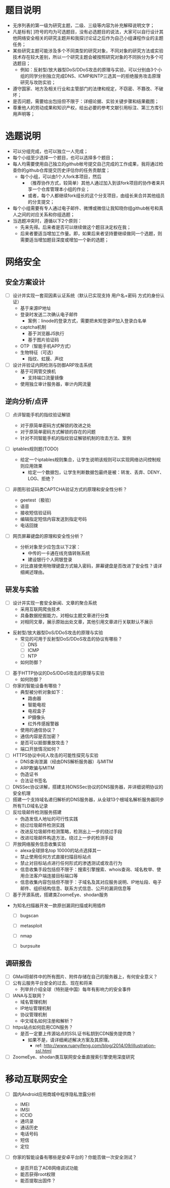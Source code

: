 # 题目说明

* 无序列表的第一级为研究主题，二级、三级等内容为补充解释说明文字；
* 凡是标有[ ]符号的均为可选题目，没有必选题目的说法，大家可以自行设计其他网络安全相关的研究主题并和我探讨论证之后作为自己小组课程作业的主题任务；
* 某些研究主题可能涉及多个不同类型的研究对象，不同对象的研究方法或实验技术存在较大差别，所以一个研究主题会被按照研究对象的不同拆分为多个可选题目；
  * 例如：反射型/放大器型DoS/DDoS攻击的原理与实验，可以分别由3个小组的同学分别独立完成DNS、ICMP和NTP三选其一的拒绝服务攻击原理研究与攻防实验；
* 遵守国家、地方及相关行业和主管部门的法律和规定，不窃密、不篡改、不破坏；
* 是否问题，需要给出包括但不限于：详细论据、实验关键步骤和结果截图；
* 尊重他人的劳动成果和知识产权，给出必要的参考文献引用标注、第三方库引用声明等；

# 选题说明

* 可以分组完成，也可以独立一人完成；
* 每个小组至少选择一个题目，也可以选择多个题目；
* 每人均需要使用自己独立的github帐号提交自己完成的工作成果，我将通过检查你的github仓库提交历史评估你的任务贡献度；
  * 每个小组，可以由1个人fork本项目，然后
    * （推荐协作方式，较简单）其他人通过加入到该fork项目的协作者来共享一个仓库管理本小组的作业；
    * 或者，每个人都继续fork组长的这个分支项目，由组长来合并其他组员的分支提交；
* 每个小组需要有专人通过电子邮件、微博或微信让我知晓你组github帐号和真人之间的对应关系和你组选题；
* 当选题冲突时，遵循以下2个原则：
  * 先来先得。后来者是否可以继续做这个题目决定权在我；
  * 后来者要适当增加工作量。即，如果后来者坚持要继续做同一个选题，则需要适当增加题目深度或增加一个新的选题；

# 网络安全

## 安全方案设计

* [ ] 设计并实现一套双因素认证系统（默认已实现支持 用户名+密码 方式的身份认证）
  * 基于来源IP地址
  * 登录时发送二次确认电子邮件
    * 案例：linode的登录方式，需要把未知登录IP加入登录白名单
  * captcha机制
    * 基于浏览器JS执行
    * 基于图片验证码
  * OTP（智能手机APP方式）
  * 生物特征（可选）
    * 指纹、虹膜、声纹
* [ ] 设计并验证内网检测与防御ARP攻击系统
  * 基于可网管交换机
    * 支持端口流量镜像
  * 使用独立审计服务器，审计内网流量

## 逆向分析/点评

* [ ] 点评智能手机的指纹验证解锁
  * 对于原简单密码方式解锁的改进之处
  * 对于原简单密码方式解锁的存在的问题
  * 针对不同智能手机的指纹验证解锁机制的攻击方法、案例


* [ ] iptables规则题(TODO)
  * 给定一个iptables规则集合，让学生说明该规则可以实现网络访问控制规则应用效果
    * 给定一个数据包，让学生判断数据包最终是被：转发、丢弃、DENY、LOG、拒绝？

* [ ] 非图形验证码类CAPTCHA验证方式的原理和安全性分析？
  * geetest（极验）
  * 语音
  * 接收短信验证码
  * 编辑指定短信内容发送到指定号码
  * 电话回拨

* [ ] 网页屏幕键盘的原理和安全性分析？
  * 分析对象至少应包含以下2家：
    * 中传的一卡通在线充值转账系统
    * 建设银行个人网银登录
  * 对比直接使用物理键盘方式输入密码，屏幕键盘是否改进了安全性？请详细阐述理由。


## 研发与实验

* [ ] 设计并实现一套安全新闻、文章的聚合系统
  * 采用互联网爬虫技术
  * 具备数据挖掘能力，对相似主题文章进行分类
  * 对相同文章，展示原始出处文章，其他引用文章进行关联默认不展示
* 反射型/放大器型DoS/DDoS攻击的原理与实验
  * 常见的可用于反射型DoS/DDoS攻击的协议有哪些？
    * [ ] DNS
    * [ ] ICMP
    * [ ] NTP
  * 如何防御？
* [ ] 基于HTTP协议的DoS/DDoS攻击的原理与实验
  * 如何防御？
* [ ] 你家的智能设备有哪些？
  * 典型被分析对象如下：
    * 路由器
    * 智能电视
    * 电视盒子
    * IP摄像头
    * 红外传感报警器
  * 使用的通信协议？
  * 通信内容是否加密？
  * 是否可以抵御重放攻击？
  * 端口开放情况如何？  
* [ ] HTTPS协议中间人攻击的可能性探究与实验
  * DNS查询泄漏（经由DNS解析服务器）与MITM
  * ARP欺骗与MITM
  * 伪造证书
  * 合法证书签名
* [ ] DNSSec协议详解，搭建支持DNSSec协议的DNS服务器，并详细说明协议的安全机理
* [ ] 搭建一个支持域名递归解析的DNS服务器，从全球13个根域名解析服务器同步所有TLD域名记录
* [ ] 反垃圾邮件检测服务搭建
  * 伪造发信人地址的可行性实践
  * 绕过垃圾邮件检测实践
  * 改进反垃圾邮件检测策略，检测出上一步的绕过手段
  * 改进垃圾邮件构造方法，绕过上一步的检测手段
* [ ] 开放网络服务信息收集实验
  * alexa全球排名top 10000的站点选择其一
  * 禁止使用任何方式直接扫描目标站点
  * 禁止对目标站点进行任何形式的渗透测试或攻击行为
  * 信息收集手段包括但不限于：搜索引擎搜索、whois查询、域名枚举、使用合法客户端连接目标端口等
  * 信息收集内容包括但不限于：子域名及其对应服务说明、IP地址段、电子邮件、组织结构信息、联系方式信息、公开的漏洞信息等
* [ ] 基于开源系统，搭建类ZoomeEye、shodan服务
* 为知名扫描器开发一款原创漏洞扫描或利用插件
  * [ ] bugscan
  * [ ] metasploit 
  * [ ] nmap
  * [ ] burpsuite
 

## 调研报告
* [ ] GMail将邮件中的所有图片、附件存储在自己的服务器上，有何安全意义？
* [ ] 公有云服务平台安全的过去、现在和将来
  * 列举并介绍全球（特别是中国）每年有影响力的安全事件
* [ ] IANA与互联网？
  * 域名管理机制
  * IP地址管理机制
  * 协议管理机制
  * 中文域名如何注册和解析？
* [ ] https站点如何启用CDN服务？
  * 是否一定要上传源站点的SSL证书私钥到CDN服务提供商？
    * 如果不是，请详细阐述解决方案及其原理。
      * ref: http://www.ruanyifeng.com/blog/2014/09/illustration-ssl.html
* [ ] ZoomeEye、shodan类互联网安全垂直搜索引擎使用深度研究

# 移动互联网安全

* [ ] 国内Android应用商城中程序隐私泄露分析
  * IMEI
  * IMSI
  * ICCID
  * 通讯录
  * 通话历史
  * 电话号码
  * 短信
  * 定位

* [ ] 你家的智能设备有哪些是安卓平台的？你能否做一次安全测试？
  * 是否开启了ADB网络调试功能
  * 能否获得root权限
  * 能否提取出固件？



